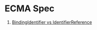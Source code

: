 # ECMA Spec

1. [BindingIdentifier vs IdentifierReference](https://stackoverflow.com/questions/50551585/what-is-difference-between-bindingidentifier-and-identifierreference)
